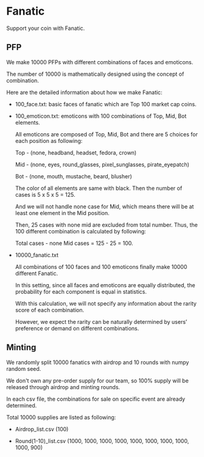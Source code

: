 # Fanatic
Support your coin with Fanatic.

## PFP

We make 10000 PFPs with different combinations of faces and emoticons.

The number of 10000 is mathematically designed using the concept of combination.

Here are the detailed information about how we make Fanatic:

* 100_face.txt: basic faces of fanatic which are Top 100 market cap coins.


* 100_emoticon.txt: emoticons with 100 combinations of Top, Mid, Bot elements.

  All emoticons are composed of Top, Mid, Bot and there are 5 choices for each position as following:

  Top - (none, headband, headset, fedora, crown)
  
  Mid - (none, eyes, round_glasses, pixel_sunglasses, pirate_eyepatch)
  
  Bot - (none, mouth, mustache, beard, blusher)

  The color of all elements are same with black. Then the number of cases is 5 x 5 x 5 = 125. 
  
  And we will not handle none case for Mid, which means there will be at least one element in the Mid position. 
  
  Then, 25 cases with none mid are excluded from total number. Thus, the 100 different combination is calculated by following:

  Total cases - none Mid cases = 125 - 25 = 100.


* 10000_fanatic.txt

  All combinations of 100 faces and 100 emoticons finally make 10000 different Fanatic.

  In this setting, since all faces and emoticons are equally distributed, the probability for each component is equal in statistics.

  With this calculation, we will not specify any information about the rarity score of each combination. 
  
  However, we expect the rarity can be naturally determined by users’ preference or demand on different combinations.


## Minting

We randomly split 10000 fanatics with airdrop and 10 rounds with numpy random seed.

We don't own any pre-order supply for our team, so 100% supply will be released through airdrop and minting rounds.

In each csv file, the combinations for sale on specific event are already determined.

Total 10000 supplies are listed as following: 

* Airdrop_list.csv (100)


* Round(1-10)_list.csv (1000, 1000, 1000, 1000, 1000, 1000, 1000, 1000, 1000, 900)
